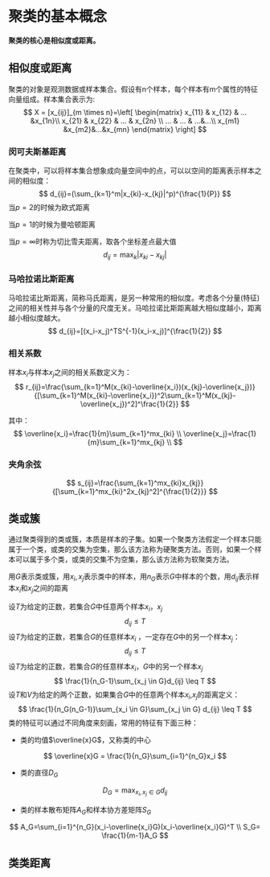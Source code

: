 # 聚类的基本概念

**聚类的核心是相似度或距离。** 

## 相似度或距离

聚类的对象是观测数据或样本集合。假设有n个样本，每个样本有m个属性的特征向量组成。样本集合表示为:
$$
X = [x_{ij}]_{m \times n}=\left[
 \begin{matrix}
   x_{11} & x_{12} & ...  &x_{1n}\\
   x_{21} & x_{22} & ... & x_{2n} \\
   ... & ... & ...&...\\
   x_{m1} &x_{m2}&...&x_{mn}
  \end{matrix}
  \right] 
$$


### 闵可夫斯基距离

在聚类中，可以将样本集合想象成向量空间中的点，可以以空间的距离表示样本之间的相似度：
$$
d_{ij}=(\sum_{k=1}^m|x_{ki}-x_{kj}|^p)^{\frac{1}{P}}
$$
当$p=2$的时候为欧式距离

当$p=1$的时候为曼哈顿距离

当$p=∞$时称为切比雪夫距离，取各个坐标差点最大值
$$
d_{ij}=\max_k|x_{ki}-x_{kj}|
$$

### 马哈拉诺比斯距离

马哈拉诺比斯距离，简称马氏距离，是另一种常用的相似度。考虑各个分量(特征)之间的相关性并与各个分量的尺度无关。马哈拉诺比斯距离越大相似度越小，距离越小相似度越大。
$$
d_{ij}=[(x_i-x_j)^TS^{-1}(x_i-x_j)]^{\frac{1}{2}}
$$

### 相关系数

样本$x_i$与样本$x_j$之间的相关系数定义为：
$$
r_{ij}=\frac{\sum_{k=1}^M(x_{ki}-\overline{x_i})(x_{kj}-\overline{x_j})}{[\sum_{k=1}^M(x_{ki}-\overline{x_i})^2\sum_{k=1}^M(x_{kj}-\overline{x_j})^2]^\frac{1}{2}}
$$


其中：
$$
\overline{x_i}=\frac{1}{m}\sum_{k=1}^mx_{ki} \\
\overline{x_j}=\frac{1}{m}\sum_{k=1}^mx_{kj} \\
$$

### 夹角余弦

$$
s_{ij}=\frac{\sum_{k=1}^mx_{ki}x_{kj}}{[\sum_{k=1}^mx_{ki}^2x_{kj}^2]^{\frac{1}{2}}}
$$

## 类或簇

通过聚类得到的类或簇，本质是样本的子集。如果一个聚类方法假定一个样本只能属于一个类，或类的交集为空集，那么该方法称为硬聚类方法。否则，如果一个样本可以属于多个类，或类的交集不为空集，那么该方法称为软聚类方法。

用$G$表示类或簇，用$x_i,x_j$表示类中的样本，用$n_G$表示$G$中样本的个数，用$d_{ij}$表示样本$x_i$和$x_j$之间的距离

设$T$为给定的正数，若集合$G$中任意两个样本$x_i$，$x_j$
$$
d_{ij}\leq T
$$
设$T$为给定的正数，若集合$G$的任意样本$x_i$ ，一定存在$G$中的另一个样本$x_j$：
$$
d_{ij}\leq T
$$
设$T$为给定的正数，若集合$G$的任意样本$x_i$，$G$中的另一个样本$x_j$
$$
\frac{1}{n_G-1}\sum_{x_j \in G}d_{ij} \leq T
$$
设$T$和$V$为给定的两个正数，如果集合$G$中的任意两个样本$x_i$,$x_j$的距离定义：
$$
\frac{1}{n_G(n_G-1)}\sum_{x_i \in G}\sum_{x_j \in G} d_{ij} \leq T
$$
类的特征可以通过不同角度来刻画，常用的特征有下面三种：

- 类的均值$\overline{x}G$，又称类的中心

$$
\overline{x}G = \frac{1}{n_G}\sum_{i=1}^{n_G}x_i
$$

- 类的直径$D_G$

$$
D_G = \max_{x_i,x_j\in G}d_{ij}
$$

- 类的样本散布矩阵$A_G$和样本协方差矩阵$S_G$

$$
A_G=\sum_{i=1}^{n_G}(x_i-\overline{x_i}G)(x_i-\overline{x_i}G)^T \\
S_G= \frac{1}{m-1}A_G
$$



## 类类距离



 




















